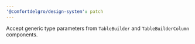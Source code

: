 ```yaml
---
'@comfortdelgro/design-system': patch
---
```


Accept generic type parameters from `TableBuilder` and `TableBuilderColumn` components.
